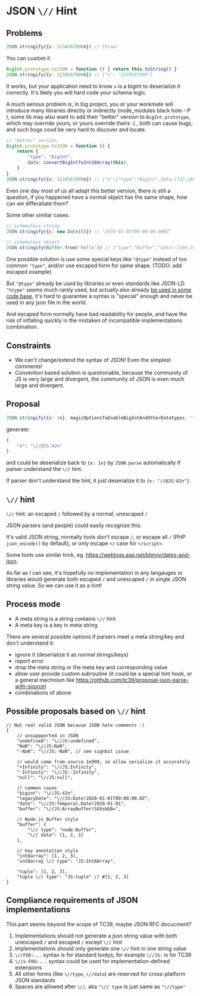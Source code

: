 # JSON `\//` Hint

## Problems

```js
JSON.stringify({x: 1234567890n}) // throw!
```

You can custom it

```js
BigInt.prototype.toJSON = function () { return this.toString() }
JSON.stringify({x: 1234567890n}) // {"x": "1234567890"}
```

It works, but your application need to know `x` is a bigint to deserialize
it correctly. It's likely you will hard code your schema logic.

A much serious problem is, in big project, you or your workmate will introduce
many libraries directly or indirectly (node_modules black hole :-P ), some lib
may also want to add their "better" version to `BigInt.prototype`, which may
override yours, or yours override theirs :( , both can cause bugs, and such
bugs coud be very hard to discover and locate.

```js
// "better" version
BigInt.prototype.toJSON = function () {
	return {
		"type": "BigInt",
		data: convertBigIntToInt16Array(this),
	}
}
JSON.stringify({x: 1234567890n}) // {"x":{"type":"BigInt",data:[722,18838]}}
```

Even one day most of us all adopt this better version, there is still a question,
if you happened have a normal object has the same shape, how can we differatiate
them?

Some other similar cases:

```js
// schemaless string
JSON.stringify({x: new Date(0)}) // "1970-01-01T00:00:00.000Z"

// schemaless object
JSON.stringify(Buffer.from('hello')) // {"type":"Buffer","data":[104,101,108,108,111]}
```

One possible solution is use some special keys like `"@type"` instead of too
common `"type"`, and/or use escaped form for same shape. (TODO: add escaped example)

But `"@type"` already be used by libraries or even standards like JSON-LD.
`"%type"` seems much rarely used, but actually also already
[be used in some code base](https://github.com/search?q=%22%25TYPE%22+extension%3Ajson&type=Code), it's hard to guarantee a syntax is "special" enough and never be used in any
json file in the world.

And escaped form normally have bad readability for people, and have the risk
of inflating quickly in the mistaken of incompatible implementations combination.

## Constraints

- We can't change/extend the syntax of JSON! Even the simplest comments!
- Convention based solution is questionable, because the community of JS is very 
	large and divergent, the community of JSON is even much large and divergent.

## Proposal

```js
JSON.stringify({x: 1n}, magicOptionsToEnableBigIntAndOtherDatatypes, '\t')
```

generate:

```json
{
	"x": "\//@JS:42n"
}
```

and could be deserialize back to `{x: 1n}` by `JSON.parse` automatically
if parser understand the `\//` hint.

If parser don't understand the hint, it just deserialize it to `{x: "//@JS:42n"}`.

## `\//` hint

`\//` hint: an escaped `/` followed by a normal, unescaped `/`

JSON parsers (and people) could easily recognize this.

It's valid JSON string, normally tools don't escape `/`, or escape all `/`
(PHP `json_encode()` by default), or only escape `</` case for `</script>`.

Some tools use similar trick, eg. https://weblogs.asp.net/bleroy/dates-and-json.

As far as I can see, it's hopefully no implementation in any langauges or libraries would 
generate both escaped `/` and unescaped `/` in single JSON string value. 
So we can use it as a hint!

## Process mode

- A meta string is a string contains `\//` hint
- A meta key is a key in meta string

There are several possible options if parsers meet a meta string/key
and don't understand it:

- ignore it (deserialize it as normal strings/keys)
- report error
- drop the meta string or the meta key and corresponding value
- allow user provide custom subroutine (it could be a special hint hook, or
	a general mechnism like https://github.com/tc39/proposal-json-parse-with-source)
- combinations of above

## Possible proposals based on `\//` hint

```json5
// Not real valid JSON because JSON hate comments :)
{
	// unsuppported in JSON
	"undefined": "\//JS:undefined",
	"NaN": "\//JS:NaN",
	"-NaN": "\//JS:-NaN", // see signbit issue

	// would come from source 1e999, so allow serialize it accurately
	"+Infinity": "\//JS:Infinity",
	"-Infinity": "\//JS:-Infinity",
	"null": "\//JS:null",

	// common cases
	"bigint": "\//JS:42n",
	"legacyDate": "\//JS:Date!2020-01-01T00:00:00.0Z",
	"date": "\//JS:Temporal.Date!2020-01-01",
	"buffer": "\//JS:ArrayBuffer!SGVsbG8=",

	// Node.js Buffer style
	"buffer": {
		"\// type": "node:Buffer",
		"\// data": [1, 2, 3]
	},

	// key annotation style
	"int8array": [1, 2, 3],
	"int8array \// type": "JS:Int8Array",
	
	"tuple": [1, 2, 3],
	"tuple \// type": "JS:tuple" // #[1, 2, 3]
}
```

## Compliance requirements of JSON implementations

This part seems beyond the scope of TC39, maybe JSON RFC docucment?

1. Implementations should not generate a json string value with both unescaped
	`/` and escaped `/` except `\//` hint
0. Implementations should only generate one `\//` hint in one string value
0. `\//FOO:...` syntax is for standard bodys, for example `\//JS:` is for TC39
0. `\//x-FOO:...` syntax could be used for implementation-defined extensions
0. All other forms (like `\//type`, `\//data`) are reserved for cross-platform
	JSON standards
0. Spaces are allowed after `\//`, aka `"\// type` is just same as `"\//type"`
